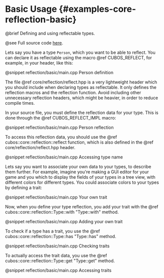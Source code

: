 # Basic Usage {#examples-core-reflection-basic}

@brief Defining and using reflectable types.

@see Full source code [here](https://github.com/GameDevTecnico/cubos/tree/main/core/samples/reflection/basic/).

Lets say you have a type `Person`, which you want to be able to reflect. You
can declare it as reflectable using the macro @ref CUBOS_REFLECT, for example,
in your header, like this:

@snippet reflection/basic/main.cpp Person definition

The file @ref core/reflection/reflect.hpp is a very lightweight header which
you should include when declaring types as reflectable. It only defines the
reflection macros and the reflection function. Avoid including other
unnecessary reflection headers, which might be heavier, in order to reduce
compile times.

In your source file, you must define the reflection data for your type. This is
done through the @ref CUBOS_REFLECT_IMPL macro:

@snippet reflection/basic/main.cpp Person reflection

To access this reflection data, you should use the
@ref cubos::core::reflection::reflect function, which is also defined in the
@ref core/reflection/reflect.hpp header.

@snippet reflection/basic/main.cpp Accessing type name

Lets say you want to associate your own data to your types, to describe them
further. For example, imagine you're making a GUI editor for your game and you
which to display the fields of your types in a tree view, with different colors
for different types. You could associate colors to your types by defining a
trait:

@snippet reflection/basic/main.cpp Your own trait

Now, when you define your type reflection, you add your trait with the
@ref cubos::core::reflection::Type::with "Type::with" method.

@snippet reflection/basic/main.cpp Adding your own trait

To check if a type has a trait, you use the
@ref cubos::core::reflection::Type::has "Type::has" method.

@snippet reflection/basic/main.cpp Checking traits

To actually access the trait data, you use the
@ref cubos::core::reflection::Type::get "Type::get" method.

@snippet reflection/basic/main.cpp Accessing traits
